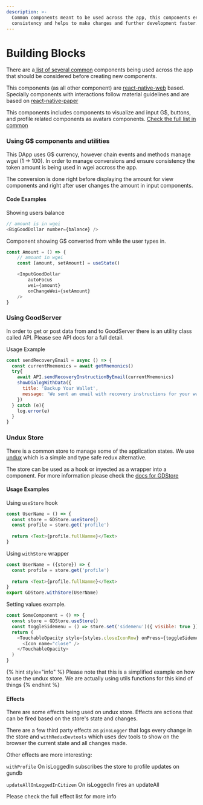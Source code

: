 ```yaml
---
description: >-
  Common components meant to be used across the app, this components ensure
  consistency and helps to make changes and further development faster.
---
```


# Building Blocks

There are a[ list of several common](https://github.com/GoodDollar/GoodBootstrap/tree/476866693c9280580dd32781bb88007a8347ed63/docs/docs/dapp/components/common.md) components being used across the app that should be considered before creating new components.

This components \(as all other component\) are [react-native-web](https://github.com/necolas/react-native-web) based. Specially components with interactions follow material guidelines and are based on [react-native-paper](https://reactnativepaper.com/)

This components includes components to visualize and input G$, buttons, and profile related components as avatars components. [Check the full list in common](https://github.com/GoodDollar/GoodBootstrap/tree/476866693c9280580dd32781bb88007a8347ed63/docs/docs/dapp/components/common.md)

### Using G$ components and utilities

This DApp uses G$ currency, however chain events and methods manage wgei \(1 -&gt; 100\). In order to manage conversions and ensure consistency the token amount is being used in wgei accross the app. 

The conversion is done right before displaying the amount for view components and right after user changes the amount in input components.

#### Code Examples

 Showing users balance

```javascript
// amount is in wgei
<BigGoodDollar number={balance} />
```

Component showing G$ converted from while the user types in.

```javascript
const Amount = () => {
    // amount in wgei
    const [amount, setAmount] = useState()

    <InputGoodDollar 
        autoFocus 
        wei={amount}
        onChangeWei={setAmount}
    />
}
```

### Using GoodServer

In order to get or post data from and to GoodServer there is an utility class called API. Please see API docs for a full detail.

Usage Example

```javascript
const sendRecoveryEmail = async () => {
  const currentMnemonics = await getMnemonics()
  try{
    await API.sendRecoveryInstructionByEmail(currentMnemonics)
    showDialogWithData({
      title: 'Backup Your Wallet',
      message: 'We sent an email with recovery instructions for your wallet'
    })
  } catch (e){
    log.error(e)
  }
}
```

### Undux Store

There is a common store to manage some of the application states. We use [undux](https://undux.org/) which is a simple and type safe redux alternative.

The store can be used as a hook or inyected as a wrapper into a component. For more information please check the [docs for GDStore](../jsdocs/gooddapp/lib/undux/)

#### Usage Examples

Using `useStore` hook

```javascript
const UserName = () => {
  const store = GDStore.useStore()
  const profile = store.get('profile')
  
  return <Text>{profile.fullNamme}</Text>
}
```

Using `withStore` wrapper

```javascript
const UserName = ({store}) => {
  const profile = store.get('profile')
  
  return <Text>{profile.fullNamme}</Text>
}
export GDStore.withStore(UserName)
```

Setting values example. 

```javascript
const SomeComponent = () => {
  const store = GDStore.useStore()
  const toggleSidemenu = () => store.set('sidemenu')({ visible: true })
  return (
    <TouchableOpacity style={styles.closeIconRow} onPress={toggleSidemenu}>
      <Icon name="close" />
    </TouchableOpacity>
  )
}
```

{% hint style="info" %}
Please note that this is a simplified example on how to use the undux store. We are actually using utils functions for this kind of things
{% endhint %}

#### Effects

There are some effects being used on undux store. Effects are actions that can be fired based on the store's state and changes.

There are a few third party effects as `pinoLogger` that logs every change in the store and `withReduxDevtools` which uses dev tools to show on the browser the current state and all changes made.

Other effects are more interesting:

`withProfile`  On isLoggedIn subscribes the store to profile updates on gundb

`updateAllOnLoggedInCitizen` On isLoggedIn fires an updateAll

Please check the full effect list for more info



